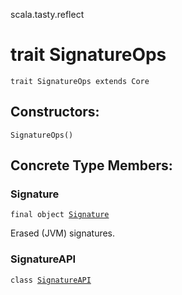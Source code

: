 scala.tasty.reflect
# trait SignatureOps

<pre><code class="language-scala" >trait SignatureOps extends Core</pre></code>
## Constructors:
<pre><code class="language-scala" >SignatureOps()</pre></code>

## Concrete Type Members:
### Signature
<pre><code class="language-scala" >final object <a href="./SignatureOps/Signature$.md">Signature</a></pre></code>
Erased (JVM) signatures.

### SignatureAPI
<pre><code class="language-scala" >class <a href="./SignatureOps/SignatureAPI.md">SignatureAPI</a></pre></code>
